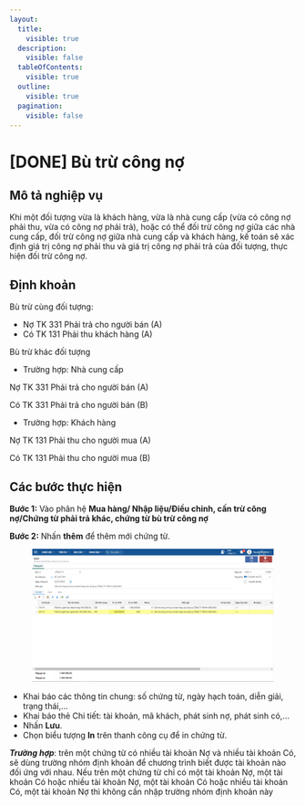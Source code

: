 ```yaml
---
layout:
  title:
    visible: true
  description:
    visible: false
  tableOfContents:
    visible: true
  outline:
    visible: true
  pagination:
    visible: false
---
```


# \[DONE] Bù trừ công nợ

## Mô tả nghiệp vụ

Khi một đối tượng vừa là khách hàng, vừa là nhà cung cấp (vừa có công nợ phải thu, vừa có công nợ phải trả), hoặc có thể đối trừ công nợ giữa các nhà cung cấp, đối trừ công nợ giữa nhà cung cấp và khách hàng, kế toán sẽ xác định giá trị công nợ phải thu và giá trị công nợ phải trả của đối tượng, thực hiện đối trừ công nợ.

## **Định khoản**

Bù trừ cùng đối tượng:

* Nợ TK 331 Phải trả cho người bán (A)
* Có TK 131 Phải thu khách hàng (A)

Bù trừ khác đối tượng

* Trường hợp: Nhà cung cấp

&#x20;                    Nợ TK 331 Phải trả cho người bán (A)

&#x20;                    Có TK 331 Phải trả cho người bán (B)

* Trường hợp: Khách hàng

&#x20;                    Nợ TK 131 Phải thu cho người mua (A)

&#x20;                    Có TK 131 Phải thu cho người mua (B)



## **Các bước thực hiện**

**Bước 1:** Vào phân hệ **Mua hàng/ Nhập liệu/Điều chỉnh, cấn trừ công nợ/Chứng từ phải trả khác, chứng từ bù trừ công nợ**

**Bước 2:** Nhấn **thêm** để thêm mới chứng từ.

<figure><img src="../../.gitbook/assets/Cấn trừ công nợ.png" alt=""><figcaption></figcaption></figure>

* Khai báo các thông tin chung: số chứng từ, ngày hạch toán, diễn giải, trạng thái,…
* Khai báo thẻ Chi tiết: tài khoản, mã khách, phát sinh nợ, phát sinh có,…
* Nhấn **Lưu**.
* Chọn biểu tượng **In** trên thanh công cụ để in chứng từ.

_**Trường hợp**_: trên một chứng từ có nhiều tài khoản Nợ và nhiều tài khoản Có, sẽ dùng trường nhóm định khoản để chương trình biết được tài khoản nào đối ứng với nhau. Nếu trên một chứng từ chỉ có một tài khoản Nợ, một tài khoản Có hoặc nhiều tài khoản Nợ, một tài khoản Có hoặc nhiều tài khoản Có, một tài khoản Nợ thì không cần nhập trường nhóm định khoản này

